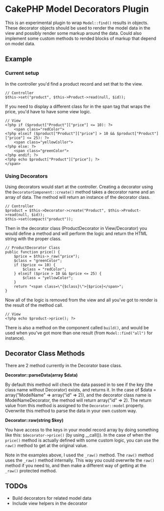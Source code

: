 # CakePHP Model Decorators Plugin

This is an experimental plugin to wrap `Model::find()` results in objects. These decorator objects should be used to render the model data in the view and possibly render some markup around the data. Could also implement some custom methods to rended blocks of markup that depend on model data.

## Example

### Current setup

In the controller you'd find a product record and set that to the view.

	// Controller
	$this->set("product", $this->Product->read(null, $id));

If you need to display a different class for in the span tag that wraps the price, you'd have to have some view logic.

	// View
	<?php if ($product["Product"]["price"] <= 10): ?>
		<span class="redColor">
	<?php elseif ($product["Product"]["price"] > 10 && $product["Product"]["price"] <= 25): ?>
		<span class="yellowCollor">
	<?php else: ?>
		<span class="greenColor">
	<?php endif; ?>
	<?php echo $product["Product"]["price"]; ?>
	</span>

### Using Decorators

Using decorators would start at the controller. Creating a decorator using the `DecoratorComponent::create()` method takes a decorator name and an array of data. The method will return an instance of the decorator class.

	// Controller
	$product = $this->Decorator->create("Product", $this->Product->read(null, $id));
	$this->set(compact("product"));

Then in the decorator class (ProductDecorator in View/Decorator) you would define a method and will perform the logic and return the HTML string with the proper class.

	// ProductDecorator Class
	public function price() {
		$price = $this->_raw("price");
		$class = "greenColor";
		if ($price <= 10) {
			$class = "redColor";
		} elseif ($price > 10 && $price <= 25) {
			$class = "yellowColor";
		}
		return "<span class=\"{$class}\">{$price}</span>";
	}

Now all of the logic is removed from the view and all you've got to render is the result of the method call.

	// View
	<?php echo $product->price(); ?>

There is also a method on the component called `build()`, and would be used when you've got more than one result (from `Model::find("all")` for instance).

## Decorator Class Methods

There are 2 method currently in the Decorator base class.

**Decorator::parseData(array $data)**

By default this method will check the data passed in to see if the key (the class name without Decorator) exists, and returns it. In the case of $data = array("ModelName" => array("id" => 2)), and the decorator class name is ModelNameDecorator, the method will return array("id" => 2). The return value from this method is assigned to the `Decorator::model` property. Overwrite this method to parse the data in your own custom way.

**Decorator::raw(string $key)**

You have access to the keys in your model record array by doing something like this: `$decorator->price()` (by using __call()). In the case of when the `price()` method is actually defined with some custom logic, you can use the `raw()` method to get at the original value.

Note in the examples above, I used the `_raw()` method. The `raw()` method uses the `_raw()` method internally. This way you could overwrite the `raw()` method if you need to, and then make a different way of getting at the `_raw()` protected method.

## TODOs

- Build decorators for related model data
- Include view helpers in the decorator